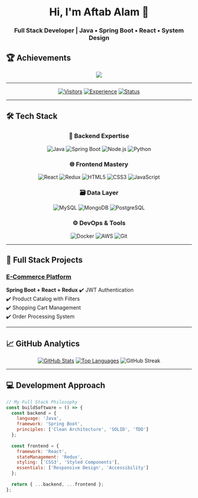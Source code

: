 <h1 align="center">Hi, I'm Aftab Alam 👋</h1>
<h3 align="center">Full Stack Developer | Java • Spring Boot • React • System Design</h3>

## 🏆 Achievements

<p align="center">
  <img src="https://github-profile-trophy.vercel.app/?username=theaftabalam&theme=gruvbox&no-frame=true&no-bg=true" />
</p>

---

<div align="center">
  
[![Visitors](https://komarev.com/ghpvc/?username=theaftabalam&label=Profile%20Views&color=0e75b6&style=flat)](https://github.com/theaftabalam)
[![Experience](https://img.shields.io/badge/experience-2%2B%20years-brightgreen)](https://www.linkedin.com/in/yourprofile/)
[![Status](https://img.shields.io/badge/status-building%20awesome%20things-success)](https://github.com/theaftabalam)

</div>

---

## 🛠️ Tech Stack

<div align="center">

### 🔷 Backend Expertise
![Java](https://img.shields.io/badge/Java-ED8B00?logo=java&logoColor=white&style=for-the-badge)
![Spring Boot](https://img.shields.io/badge/Spring_Boot-6DB33F?logo=springboot&logoColor=white&style=for-the-badge)
![Node.js](https://img.shields.io/badge/Node.js-339933?logo=nodedotjs&logoColor=white&style=for-the-badge)
![Python](https://img.shields.io/badge/Python-3776AB?logo=python&logoColor=white&style=for-the-badge)

### 🌐 Frontend Mastery
![React](https://img.shields.io/badge/React-61DAFB?logo=react&logoColor=black&style=for-the-badge)
![Redux](https://img.shields.io/badge/Redux-764ABC?logo=redux&logoColor=white&style=for-the-badge)
![HTML5](https://img.shields.io/badge/HTML5-E34F26?logo=html5&logoColor=white&style=for-the-badge)
![CSS3](https://img.shields.io/badge/CSS3-1572B6?logo=css3&logoColor=white&style=for-the-badge)
![JavaScript](https://img.shields.io/badge/JavaScript-F7DF1E?logo=javascript&logoColor=black&style=for-the-badge)

### 🗃️ Data Layer
![MySQL](https://img.shields.io/badge/MySQL-4479A1?logo=mysql&logoColor=white&style=for-the-badge)
![MongoDB](https://img.shields.io/badge/MongoDB-47A248?logo=mongodb&logoColor=white&style=for-the-badge)
![PostgreSQL](https://img.shields.io/badge/PostgreSQL-4169E1?logo=postgresql&logoColor=white&style=for-the-badge)

### ⚙️ DevOps & Tools
![Docker](https://img.shields.io/badge/Docker-2496ED?logo=docker&logoColor=white&style=for-the-badge)
![AWS](https://img.shields.io/badge/AWS-232F3E?logo=amazonaws&logoColor=white&style=for-the-badge)
![Git](https://img.shields.io/badge/Git-F05032?logo=git&logoColor=white&style=for-the-badge)

</div>

---

## 🚀 Full Stack Projects

### [E-Commerce Platform](https://github.com/theaftabalam/e-commerce)
**Spring Boot + React + Redux**
✔️ JWT Authentication  
✔️ Product Catalog with Filters  
✔️ Shopping Cart Management  
✔️ Order Processing System  

---

## 📈 GitHub Analytics

<div align="center">

[![GitHub Stats](https://github-readme-stats.vercel.app/api?username=theaftabalam&show_icons=true&theme=radical&hide_title=true)](https://github.com/theaftabalam)
[![Top Languages](https://github-readme-stats.vercel.app/api/top-langs/?username=theaftabalam&layout=compact&theme=radical&hide_title=true)](https://github.com/theaftabalam)
![GitHub Streak](https://github-readme-streak-stats-eight.vercel.app/?user=TheAftabAlam&theme=radical)

</div>

---

## 💻 Development Approach

```javascript
// My Full Stack Philosophy
const buildSoftware = () => {
  const backend = {
    language: 'Java',
    framework: 'Spring Boot',
    principles: ['Clean Architecture', 'SOLID', 'TDD']
  };
  
  const frontend = {
    framework: 'React',
    stateManagement: 'Redux',
    styling: ['CSS3', 'Styled Components'],
    essentials: ['Responsive Design', 'Accessibility']
  };
  
  return { ...backend, ...frontend };
};
